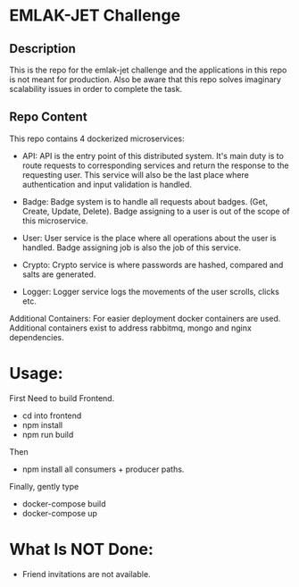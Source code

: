 # EMLAK-JET Challenge

## Description

This is the repo for the emlak-jet challenge and the applications in this repo is not meant for production. Also be aware that this repo solves imaginary scalability issues in order to complete the task.

## Repo Content

This repo contains 4 dockerized microservices:

-  API: API is the entry point of this distributed system. It's main duty is to route requests to corresponding services and return the response to the requesting user. This service will also be the last place where authentication and input validation is handled.

- Badge: Badge system is to handle all requests about badges. (Get, Create, Update, Delete). Badge assigning to a user is out of the scope of this microservice.

-  User: User service is the place where all operations about the user is handled. Badge assigning job is also the job of this service.

- Crypto: Crypto service is where passwords are hashed, compared and salts are generated.

- Logger: Logger service logs the movements of the user scrolls, clicks etc.

Additional Containers:
For easier deployment docker containers are used. Additional containers exist to address rabbitmq, mongo and nginx dependencies.

# Usage:

First Need to build Frontend.
- cd into frontend
- npm install
- npm run build

Then
- npm install all consumers + producer paths.

Finally, gently type
- docker-compose build
- docker-compose up

# What Is NOT Done:
- Friend invitations are not available.
